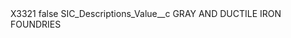<?xml version="1.0" encoding="UTF-8"?>
<CustomMetadata xmlns="http://soap.sforce.com/2006/04/metadata" xmlns:xsi="http://www.w3.org/2001/XMLSchema-instance" xmlns:xsd="http://www.w3.org/2001/XMLSchema">
    <label>X3321</label>
    <protected>false</protected>
    <values>
        <field>SIC_Descriptions_Value__c</field>
        <value xsi:type="xsd:string">GRAY AND DUCTILE IRON FOUNDRIES</value>
    </values>
</CustomMetadata>
